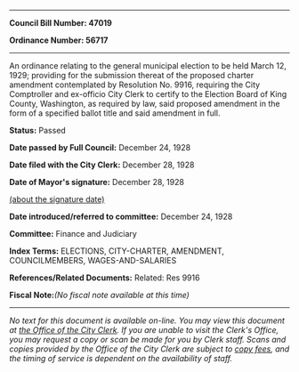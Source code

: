 

********

**Council Bill Number: 47019**
   
**Ordinance Number: 56717**
********

 An ordinance relating to the general municipal election to be held March 12, 1929; providing for the submission thereat of the proposed charter amendment contemplated by Resolution No. 9916, requiring the City Comptroller and ex-officio City Clerk to certify to the Election Board of King County, Washington, as required by law, said proposed amendment in the form of a specified ballot title and said amendment in full.

**Status:** Passed
   
**Date passed by Full Council:** December 24, 1928
   
**Date filed with the City Clerk:** December 28, 1928
   
**Date of Mayor's signature:** December 28, 1928
   
[(about the signature date)](/~public/approvaldate.htm)
   
   
   
**Date introduced/referred to committee:** December 24, 1928
   
**Committee:** Finance and Judiciary
   
   
**Index Terms:** ELECTIONS, CITY-CHARTER, AMENDMENT, COUNCILMEMBERS, WAGES-AND-SALARIES

**References/Related Documents:** Related: Res 9916

**Fiscal Note:**_(No fiscal note available at this time)_
********

_No text for this document is available on-line. You may view this document at [the Office of the City Clerk](http://www.seattle.gov/leg/clerk/contactUs.htm). If you are unable to visit the Clerk's Office, you may request a copy or scan be made for you by Clerk staff. Scans and copies provided by the Office of the City Clerk are subject to [copy fees](http://clerk.seattle.gov/~public/clerkfees.htm), and the timing of service is dependent on the availability of staff._

